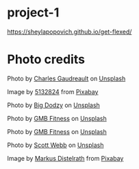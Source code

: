 # project-1

https://sheylapopovich.github.io/get-flexed/

# Photo credits

Photo by <a href="https://unsplash.com/@dcdg?utm_source=unsplash&utm_medium=referral&utm_content=creditCopyText">Charles Gaudreault</a> on <a href="https://unsplash.com/@dcdg?utm_source=unsplash&utm_medium=referral&utm_content=creditCopyText">Unsplash</a>

Image by <a href="https://pixabay.com/users/5132824-5132824/?utm_source=link-attribution&amp;utm_medium=referral&amp;utm_campaign=image&amp;utm_content=2264825">5132824</a> from <a href="https://pixabay.com/?utm_source=link-attribution&amp;utm_medium=referral&amp;utm_campaign=image&amp;utm_content=2264825">Pixabay</a>

Photo by <a href="https://unsplash.com/@bigdodzy?utm_source=unsplash&utm_medium=referral&utm_content=creditCopyText">Big Dodzy</a> on <a href="https://unsplash.com/s/photos/lunges?utm_source=unsplash&utm_medium=referral&utm_content=creditCopyText">Unsplash</a>

Photo by <a href="https://unsplash.com/@gmb?utm_source=unsplash&utm_medium=referral&utm_content=creditCopyText">GMB Fitness</a> on <a href="https://unsplash.com/s/photos/pull-ups-female?utm_source=unsplash&utm_medium=referral&utm_content=creditCopyText">Unsplash</a>

Photo by <a href="https://unsplash.com/@gmb?utm_source=unsplash&utm_medium=referral&utm_content=creditCopyText">GMB Fitness</a> on <a href="https://unsplash.com/s/photos/pull-ups-female?utm_source=unsplash&utm_medium=referral&utm_content=creditCopyText">Unsplash</a>

Photo by <a href="https://unsplash.com/@scottwebb?utm_source=unsplash&utm_medium=referral&utm_content=creditCopyText">Scott Webb</a> on <a href="https://unsplash.com/s/photos/shoulders?utm_source=unsplash&utm_medium=referral&utm_content=creditCopyText">Unsplash</a>

Image by <a href="https://pixabay.com/users/distelapparath-2726923/?utm_source=link-attribution&amp;utm_medium=referral&amp;utm_campaign=image&amp;utm_content=4066243">Markus Distelrath</a> from <a href="https://pixabay.com/?utm_source=link-attribution&amp;utm_medium=referral&amp;utm_campaign=image&amp;utm_content=4066243">Pixabay</a>

